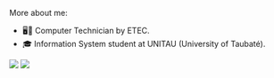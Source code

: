More about me:
  - 🖥🔌 Computer Technician by ETEC.
  - :mortar_board: Information System student at UNITAU (University of Taubaté). 

<p>
  <img src="https://github-readme-stats.vercel.app/api?username=mateusdnc&count_private=true"> <img src="https://github-readme-stats.vercel.app/api/top-langs/?username=mateusdnc&layout=compact">
</p>

